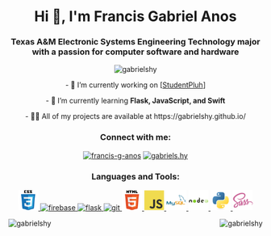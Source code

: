<h1 align="center">Hi 👋, I'm Francis Gabriel Anos</h1>
<h3 align="center">Texas A&M Electronic Systems Engineering Technology major with a passion for computer software and hardware</h3>

<p align="center"> <img src="https://komarev.com/ghpvc/?username=gabrielshy&label=Profile%20views&color=0e75b6&style=flat" alt="gabrielshy" /> </p>

<p align="center">- 🔭 I’m currently working on [<a href="https://github.com/gabrielshy/Student-Resource-Site">StudentPluh</a>]</p>

<p align="center">- 🌱 I’m currently learning <b>Flask, JavaScript, and Swift</b></p>

<p align="center">- 👨‍💻 All of my projects are available at https://gabrielshy.github.io/</p>

<h3 align="center">Connect with me:</h3>
<p align="center">
<a href="https://linkedin.com/in/francis-g-anos" target="blank"><img align="center" src="https://raw.githubusercontent.com/rahuldkjain/github-profile-readme-generator/master/src/images/icons/Social/linked-in-alt.svg" alt="francis-g-anos" height="30" width="40" /></a>
<a href="https://instagram.com/gabriels.hy" target="blank"><img align="center" src="https://raw.githubusercontent.com/rahuldkjain/github-profile-readme-generator/master/src/images/icons/Social/instagram.svg" alt="gabriels.hy" height="30" width="40" /></a>
</p>

<h3 align="center">Languages and Tools:</h3>
<p align="center"> <a href="https://www.w3schools.com/css/" target="_blank" rel="noreferrer"> <img src="https://raw.githubusercontent.com/devicons/devicon/master/icons/css3/css3-original-wordmark.svg" alt="css3" width="40" height="40"/> </a> <a href="https://firebase.google.com/" target="_blank" rel="noreferrer"> <img src="https://www.vectorlogo.zone/logos/firebase/firebase-icon.svg" alt="firebase" width="40" height="40"/> </a> <a href="https://flask.palletsprojects.com/" target="_blank" rel="noreferrer"> <img src="https://www.vectorlogo.zone/logos/pocoo_flask/pocoo_flask-icon.svg" alt="flask" width="40" height="40"/> </a> <a href="https://git-scm.com/" target="_blank" rel="noreferrer"> <img src="https://www.vectorlogo.zone/logos/git-scm/git-scm-icon.svg" alt="git" width="40" height="40"/> </a> <a href="https://www.w3.org/html/" target="_blank" rel="noreferrer"> <img src="https://raw.githubusercontent.com/devicons/devicon/master/icons/html5/html5-original-wordmark.svg" alt="html5" width="40" height="40"/> </a> <a href="https://developer.mozilla.org/en-US/docs/Web/JavaScript" target="_blank" rel="noreferrer"> <img src="https://raw.githubusercontent.com/devicons/devicon/master/icons/javascript/javascript-original.svg" alt="javascript" width="40" height="40"/> </a> <a href="https://www.mysql.com/" target="_blank" rel="noreferrer"> <img src="https://raw.githubusercontent.com/devicons/devicon/master/icons/mysql/mysql-original-wordmark.svg" alt="mysql" width="40" height="40"/> </a> <a href="https://nodejs.org" target="_blank" rel="noreferrer"> <img src="https://raw.githubusercontent.com/devicons/devicon/master/icons/nodejs/nodejs-original-wordmark.svg" alt="nodejs" width="40" height="40"/> </a> <a href="https://www.python.org" target="_blank" rel="noreferrer"> <img src="https://raw.githubusercontent.com/devicons/devicon/master/icons/python/python-original.svg" alt="python" width="40" height="40"/> </a> <a href="https://sass-lang.com" target="_blank" rel="noreferrer"> <img src="https://raw.githubusercontent.com/devicons/devicon/master/icons/sass/sass-original.svg" alt="sass" width="40" height="40"/> </a> </p>

<p><img align="left" src="https://github-readme-stats.vercel.app/api/top-langs?username=gabrielshy&show_icons=true&locale=en&layout=compact" alt="gabrielshy" /></p>

<p>&nbsp;<img align="right" src="https://github-readme-stats.vercel.app/api?username=gabrielshy&show_icons=true&locale=en" alt="gabrielshy" /></p>
